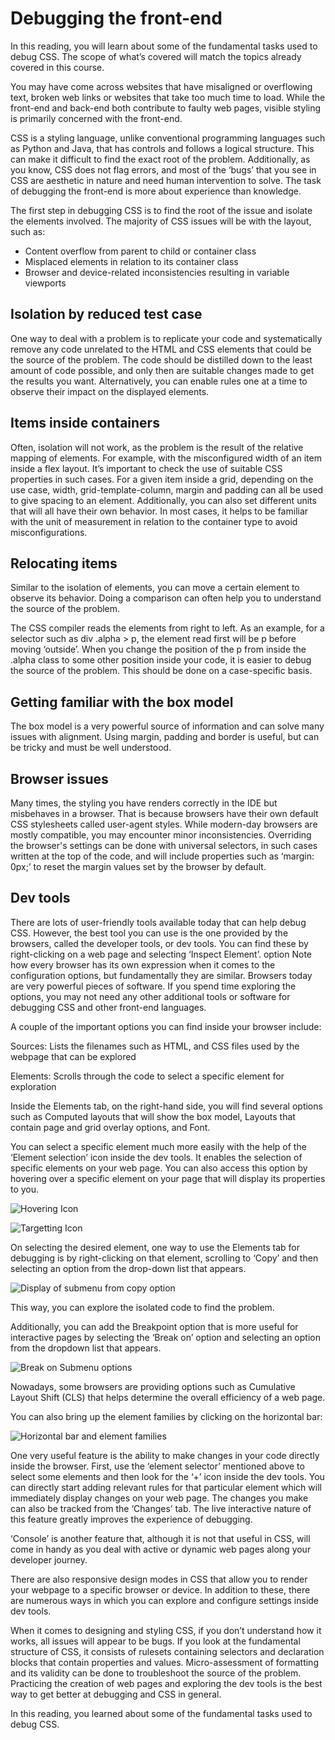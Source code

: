 # Debugging the front-end

In this reading, you will learn about some of the fundamental tasks used to debug CSS. The scope of what’s covered will match the topics already covered in this course.

You may have come across websites that have misaligned or overflowing text, broken web links or websites that take too much time to load. While the front-end and back-end both contribute to faulty web pages, visible styling is primarily concerned with the front-end.

CSS is a styling language, unlike conventional programming languages such as Python and Java, that has controls and follows a logical structure. This can make it difficult to find the exact root of the problem. Additionally, as you know, CSS does not flag errors, and most of the ‘bugs’ that you see in CSS are aesthetic in nature and need human intervention to solve.  The task of debugging the front-end is more about experience than knowledge.

The first step in debugging CSS is to find the root of the issue and isolate the elements involved. The majority of CSS issues will be with the layout, such as:  

- Content overflow from parent to child or container class
- Misplaced elements in relation to its container class
- Browser and device-related inconsistencies resulting in variable viewports

## Isolation by reduced test case  

One way to deal with a problem is to replicate your code and systematically remove any code unrelated to the HTML and CSS elements that could be the source of the problem. The code should be distilled down to the least amount of code possible, and only then are suitable changes made to get the results you want. Alternatively, you can enable rules one at a time to observe their impact on the displayed elements.

## Items inside containers  

Often, isolation will not work, as the problem is the result of the relative mapping of elements. For example, with the misconfigured width of an item inside a flex layout. It’s important to check the use of suitable CSS properties in such cases. For a given item inside a grid, depending on the use case, width, grid-template-column, margin and padding can all be used to give spacing to an element. Additionally, you can also set different units that will all have their own behavior. In most cases, it helps to be familiar with the unit of measurement in relation to the container type to avoid misconfigurations.

## Relocating items  

Similar to the isolation of elements, you can move a certain element to observe its behavior. Doing a comparison can often help you to understand the source of the problem.

The CSS compiler reads the elements from right to left. As an example, for a selector such as div .alpha > p, the element read first will be p before moving ‘outside’. When you change the position of the p from inside the .alpha class to some other position inside your code, it is easier to debug the source of the problem. This should be done on a case-specific basis.

## Getting familiar with the box model  

The box model is a very powerful source of information and can solve many issues with alignment. Using margin, padding and border is useful, but can be tricky and must be well understood.

## Browser issues  

Many times, the styling you have renders correctly in the IDE but misbehaves in a browser. That is because browsers have their own default CSS stylesheets called user-agent styles. While modern-day browsers are mostly compatible, you may encounter minor inconsistencies. Overriding the browser's settings can be done with universal selectors, in such cases written at the top of the code, and will include properties such as ‘margin: 0px;’ to reset the margin values set by the browser by default.

## Dev tools  

There are lots of user-friendly tools available today that can help debug CSS. However, the best tool you can use is the one provided by the browsers, called the developer tools, or dev tools. You can find these by right-clicking on a web page and selecting ‘Inspect Element’. option Note how every browser has its own expression when it comes to the configuration options, but fundamentally they are similar. Browsers today are very powerful pieces of software. If you spend time exploring the options, you may not need any other additional tools or software for debugging CSS and other front-end languages.

A couple of the important options you can find inside your browser include:  

Sources: Lists the filenames such as HTML, and CSS files used by the webpage that can be explored

Elements: Scrolls through the code to select a specific element for exploration

Inside the Elements tab, on the right-hand side, you will find several options such as Computed layouts that will show the box model, Layouts that contain page and grid overlay options, and Font.

You can select a specific element much more easily with the help of the ‘Element selection’ icon inside the dev tools. It enables the selection of specific elements on your web page. You can also access this option by hovering over a specific element on your page that will display its properties to you.

![Hovering Icon](https://d3c33hcgiwev3.cloudfront.net/imageAssetProxy.v1/SFB8SHvYQjKQfEh72LIyEw_8c7647f84926403387a78054faa732e1_z1.png?expiry=1759104000000&hmac=IhipWHx7_RHa8a_1zn_u1tDXOJI_24YYWVUN_mhrlJE)

![Targetting Icon](https://d3c33hcgiwev3.cloudfront.net/imageAssetProxy.v1/D8sjp-9lShOLI6fvZXoTkg_ffe4a572712f4fed850d5f8e093eafe1_z2.png?expiry=1759104000000&hmac=QgnqScDE_F4gG_3KntPwrvYpVLpbw0q07ffB-TsUF1s)

On selecting the desired element, one way to use the Elements tab for debugging is by right-clicking on that element, scrolling to ‘Copy’ and then selecting an option from the drop-down list that appears.

![Display of submenu from copy option](https://d3c33hcgiwev3.cloudfront.net/imageAssetProxy.v1/Ric7O7HkRaSnOzux5EWkzA_5991bcd29ddd4612b61795574e5abce1_z3.png?expiry=1759104000000&hmac=TUIZn0brrcuemKAZdsuVrBl2skCxHNWkKPpHdx07S2k)

This way, you can explore the isolated code to find the problem.

Additionally, you can add the Breakpoint option that is more useful for interactive pages by selecting the ‘Break on’ option and selecting an option from the dropdown list that appears.

![Break on Submenu options](https://d3c33hcgiwev3.cloudfront.net/imageAssetProxy.v1/wJXsIZsKR8eV7CGbCrfHCA_2453bf819feb4170b805f0b16732b5e1_z4.png?expiry=1759104000000&hmac=11DpmOFxX3tGKRt2SzcQOcNnK6v1Fer7RQjDk8ozTmU)

Nowadays, some browsers are providing options such as Cumulative Layout Shift (CLS) that helps determine the overall efficiency of a web page.

You can also bring up the element families by clicking on the horizontal bar:

![Horizontal bar and element families](https://d3c33hcgiwev3.cloudfront.net/imageAssetProxy.v1/u3tvBnmiQFa7bwZ5ohBWEQ_8594eed5dc0c47f896990292c47524e1_z5.png?expiry=1759104000000&hmac=-3ZvCHT4rAL40YfEVP0zThtCf8_amOFE0kDnB-LYxIc)

One very useful feature is the ability to make changes in your code directly inside the browser. First, use the ‘element selector’ mentioned above to select some elements and then look for the ‘+’ icon inside the dev tools. You can directly start adding relevant rules for that particular element which will immediately display changes on your web page. The changes you make can also be tracked from the ‘Changes’ tab. The live interactive nature of this feature greatly improves the experience of debugging.

‘Console’ is another feature that, although it is not that useful in CSS, will come in handy as you deal with active or dynamic web pages along your developer journey.

There are also responsive design modes in CSS that allow you to render your webpage to a specific browser or device. In addition to these, there are numerous ways in which you can explore and configure settings inside dev tools.

When it comes to designing and styling CSS, if you don’t understand how it works, all issues will appear to be bugs. If you look at the fundamental structure of CSS, it consists of rulesets containing selectors and declaration blocks that contain properties and values. Micro-assessment of formatting and its validity can be done to troubleshoot the source of the problem. Practicing the creation of web pages and exploring the dev tools is the best way to get better at debugging and CSS in general.

In this reading, you learned about some of the fundamental tasks used to debug CSS.
